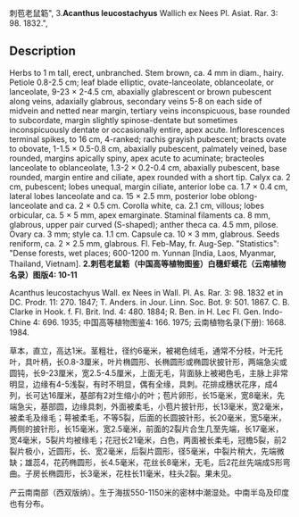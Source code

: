 刺苞老鼠簕",
3.**Acanthus leucostachyus** Wallich ex Nees Pl. Asiat. Rar. 3: 98. 1832.",

## Description
Herbs to 1 m tall, erect, unbranched. Stem brown, ca. 4 mm in diam., hairy. Petiole 0.8-2.5 cm; leaf blade elliptic, ovate-lanceolate, oblanceolate, or lanceolate, 9-23 × 2-4.5 cm, abaxially glabrescent or brown pubescent along veins, adaxially glabrous, secondary veins 5-8 on each side of midvein and netted near margin, tertiary veins inconspicuous, base rounded to subcordate, margin slightly spinose-dentate but sometimes inconspicuously dentate or occasionally entire, apex acute. Inflorescences terminal spikes, to 16 cm, 4-ranked; rachis grayish pubescent; bracts ovate to obovate, 1-1.5 × 0.5-0.8 cm, abaxially pubescent, palmately veined, base rounded, margins apically spiny, apex acute to acuminate; bracteoles lanceolate to oblanceolate, 1.3-2 × 0.2-0.4 cm, abaxially pubescent, base rounded, margin entire and ciliate, apex rounded with a short tip. Calyx ca. 2 cm, pubescent; lobes unequal, margin ciliate, anterior lobe ca. 1.7 × 0.4 cm, lateral lobes lanceolate and ca. 15 × 2.5 mm, posterior lobe oblong-lanceolate and ca. 2 × 0.5 cm. Corolla white, ca. 2.1 cm, villous; lobes orbicular, ca. 5 × 5 mm, apex emarginate. Staminal filaments ca. 8 mm, glabrous, upper pair curved (S-shaped); anther theca ca. 4.5 mm, pilose. Ovary ca. 3 mm; style ca. 1.1 cm. Capsule ca. 10 × 3 mm, glabrous. Seeds reniform, ca. 2 × 2.5 mm, glabrous. Fl. Feb-May, fr. Aug-Sep.
  "Statistics": "Dense forests, wet places; 600-1200 m. Yunnan [India, Laos, Myanmar, Thailand, Vietnam].
**2.刺苞老鼠簕（中国高等植物图鉴）白穗虾蟆花（云南植物名录）图版4: 10-11**

Acanthus leucostachyus Wall. ex Nees in Wall. Pl. As. Rar. 3: 98. 1832 et in DC. Prodr. 11: 270. 1847; T. Anders. in Jour. Linn. Soc. Bot. 9: 501. 1867. C. B. Clarke in Hook. f. Fl. Brit. Ind. 4: 480. 1884; R. Ben. in H. Lec Fl. Gen. Indo-Chine 4: 696. 1935; 中国高等植物图鉴4: 166. 1975; 云南植物名录(下册): 1668. 1984.

草本，直立，高达1米。茎粗壮，径约6毫米，被褐色绒毛，通常不分枝，叶无托叶，具叶柄，长0.8-3厘米，叶片椭圆形、长椭圆形或椭圆状披针形，两端急尖或圆钝，长9-23厘米，宽2.5-4.5厘米，上面无毛，背面脉上被褐色毛，主脉上非常明显，边缘有4-5浅裂，有时不明显，偶有全缘，具刺。花排成穗状花序，成4列，长可达16厘米，基部有2对生缩小的叶；苞片卵形，长15毫米，宽8毫米，先端急尖，基部圆，边缘具刺，外面被柔毛，小苞片披针形，长13毫米，宽2毫米，被柔毛及缘毛；萼被柔毛，不等5裂，后面的长圆披针形，长20毫米，宽5毫米，两侧的披针形，长15毫米，宽2.5毫米，前面的2裂片合生几至先端，长17毫米，宽4毫米，5裂片均被缘毛；花冠长21毫米，白色，两面被长柔毛，冠檐5裂，前2裂片极小，近圆形，长、宽2毫米，后裂片圆形，径5毫米，中裂片稍大，先端微缺；雄蕊4，花药椭圆形，长4.5毫米，花丝长8毫米，无毛，后2花丝先端成S形弯曲。子房长椭圆形，长3毫米，花柱长11毫米，柱头2裂。果未见。

产云南南部（西双版纳）。生于海拔550-1150米的密林中潮湿处。中南半岛及印度也有分布。
